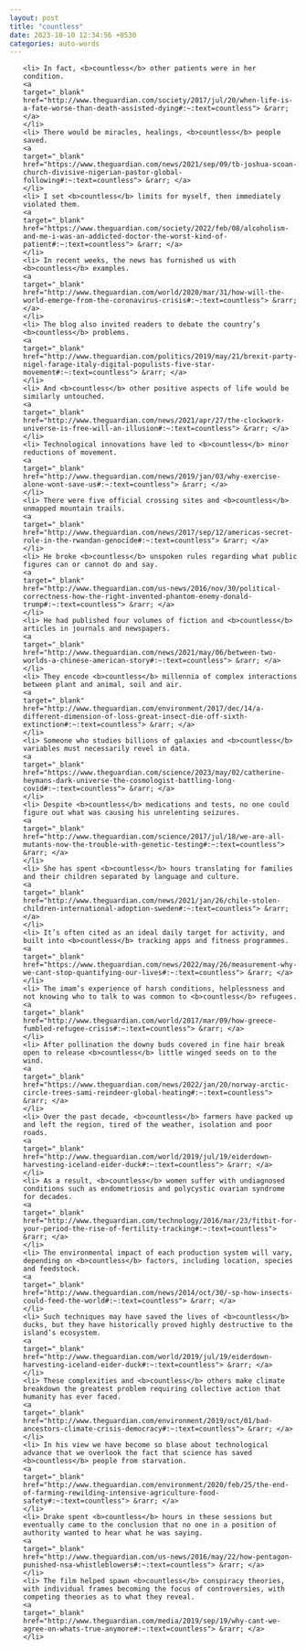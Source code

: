 ```yaml
---
layout: post
title: "countless"
date: 2023-10-10 12:34:56 +0530
categories: auto-words
---
```

<ol>

    <li> In fact, <b>countless</b> other patients were in her condition.
    <a 
    target="_blank" 
    href="http://www.theguardian.com/society/2017/jul/20/when-life-is-a-fate-worse-than-death-assisted-dying#:~:text=countless"> &rarr; </a>
    </li>
    <li> There would be miracles, healings, <b>countless</b> people saved.
    <a 
    target="_blank" 
    href="https://www.theguardian.com/news/2021/sep/09/tb-joshua-scoan-church-divisive-nigerian-pastor-global-following#:~:text=countless"> &rarr; </a>
    </li>
    <li> I set <b>countless</b> limits for myself, then immediately violated them.
    <a 
    target="_blank" 
    href="https://www.theguardian.com/society/2022/feb/08/alcoholism-and-me-i-was-an-addicted-doctor-the-worst-kind-of-patient#:~:text=countless"> &rarr; </a>
    </li>
    <li> In recent weeks, the news has furnished us with <b>countless</b> examples.
    <a 
    target="_blank" 
    href="http://www.theguardian.com/world/2020/mar/31/how-will-the-world-emerge-from-the-coronavirus-crisis#:~:text=countless"> &rarr; </a>
    </li>
    <li> The blog also invited readers to debate the country’s <b>countless</b> problems.
    <a 
    target="_blank" 
    href="http://www.theguardian.com/politics/2019/may/21/brexit-party-nigel-farage-italy-digital-populists-five-star-movement#:~:text=countless"> &rarr; </a>
    </li>
    <li> And <b>countless</b> other positive aspects of life would be similarly untouched.
    <a 
    target="_blank" 
    href="http://www.theguardian.com/news/2021/apr/27/the-clockwork-universe-is-free-will-an-illusion#:~:text=countless"> &rarr; </a>
    </li>
    <li> Technological innovations have led to <b>countless</b> minor reductions of movement.
    <a 
    target="_blank" 
    href="http://www.theguardian.com/news/2019/jan/03/why-exercise-alone-wont-save-us#:~:text=countless"> &rarr; </a>
    </li>
    <li> There were five official crossing sites and <b>countless</b> unmapped mountain trails.
    <a 
    target="_blank" 
    href="http://www.theguardian.com/news/2017/sep/12/americas-secret-role-in-the-rwandan-genocide#:~:text=countless"> &rarr; </a>
    </li>
    <li> He broke <b>countless</b> unspoken rules regarding what public figures can or cannot do and say.
    <a 
    target="_blank" 
    href="http://www.theguardian.com/us-news/2016/nov/30/political-correctness-how-the-right-invented-phantom-enemy-donald-trump#:~:text=countless"> &rarr; </a>
    </li>
    <li> He had published four volumes of fiction and <b>countless</b> articles in journals and newspapers.
    <a 
    target="_blank" 
    href="http://www.theguardian.com/news/2021/may/06/between-two-worlds-a-chinese-american-story#:~:text=countless"> &rarr; </a>
    </li>
    <li> They encode <b>countless</b> millennia of complex interactions between plant and animal, soil and air.
    <a 
    target="_blank" 
    href="http://www.theguardian.com/environment/2017/dec/14/a-different-dimension-of-loss-great-insect-die-off-sixth-extinction#:~:text=countless"> &rarr; </a>
    </li>
    <li> Someone who studies billions of galaxies and <b>countless</b> variables must necessarily revel in data.
    <a 
    target="_blank" 
    href="https://www.theguardian.com/science/2023/may/02/catherine-heymans-dark-universe-the-cosmologist-battling-long-covid#:~:text=countless"> &rarr; </a>
    </li>
    <li> Despite <b>countless</b> medications and tests, no one could figure out what was causing his unrelenting seizures.
    <a 
    target="_blank" 
    href="http://www.theguardian.com/science/2017/jul/18/we-are-all-mutants-now-the-trouble-with-genetic-testing#:~:text=countless"> &rarr; </a>
    </li>
    <li> She has spent <b>countless</b> hours translating for families and their children separated by language and culture.
    <a 
    target="_blank" 
    href="http://www.theguardian.com/news/2021/jan/26/chile-stolen-children-international-adoption-sweden#:~:text=countless"> &rarr; </a>
    </li>
    <li> It’s often cited as an ideal daily target for activity, and built into <b>countless</b> tracking apps and fitness programmes.
    <a 
    target="_blank" 
    href="https://www.theguardian.com/news/2022/may/26/measurement-why-we-cant-stop-quantifying-our-lives#:~:text=countless"> &rarr; </a>
    </li>
    <li> The imam’s experience of harsh conditions, helplessness and not knowing who to talk to was common to <b>countless</b> refugees.
    <a 
    target="_blank" 
    href="http://www.theguardian.com/world/2017/mar/09/how-greece-fumbled-refugee-crisis#:~:text=countless"> &rarr; </a>
    </li>
    <li> After pollination the downy buds covered in fine hair break open to release <b>countless</b> little winged seeds on to the wind.
    <a 
    target="_blank" 
    href="https://www.theguardian.com/news/2022/jan/20/norway-arctic-circle-trees-sami-reindeer-global-heating#:~:text=countless"> &rarr; </a>
    </li>
    <li> Over the past decade, <b>countless</b> farmers have packed up and left the region, tired of the weather, isolation and poor roads.
    <a 
    target="_blank" 
    href="http://www.theguardian.com/world/2019/jul/19/eiderdown-harvesting-iceland-eider-duck#:~:text=countless"> &rarr; </a>
    </li>
    <li> As a result, <b>countless</b> women suffer with undiagnosed conditions such as endometriosis and polycystic ovarian syndrome for decades.
    <a 
    target="_blank" 
    href="http://www.theguardian.com/technology/2016/mar/23/fitbit-for-your-period-the-rise-of-fertility-tracking#:~:text=countless"> &rarr; </a>
    </li>
    <li> The environmental impact of each production system will vary, depending on <b>countless</b> factors, including location, species and feedstock.
    <a 
    target="_blank" 
    href="http://www.theguardian.com/news/2014/oct/30/-sp-how-insects-could-feed-the-world#:~:text=countless"> &rarr; </a>
    </li>
    <li> Such techniques may have saved the lives of <b>countless</b> ducks, but they have historically proved highly destructive to the island’s ecosystem.
    <a 
    target="_blank" 
    href="http://www.theguardian.com/world/2019/jul/19/eiderdown-harvesting-iceland-eider-duck#:~:text=countless"> &rarr; </a>
    </li>
    <li> These complexities and <b>countless</b> others make climate breakdown the greatest problem requiring collective action that humanity has ever faced.
    <a 
    target="_blank" 
    href="http://www.theguardian.com/environment/2019/oct/01/bad-ancestors-climate-crisis-democracy#:~:text=countless"> &rarr; </a>
    </li>
    <li> In his view we have become so blase about technological advance that we overlook the fact that science has saved <b>countless</b> people from starvation.
    <a 
    target="_blank" 
    href="http://www.theguardian.com/environment/2020/feb/25/the-end-of-farming-rewilding-intensive-agriculture-food-safety#:~:text=countless"> &rarr; </a>
    </li>
    <li> Drake spent <b>countless</b> hours in these sessions but eventually came to the conclusion that no one in a position of authority wanted to hear what he was saying.
    <a 
    target="_blank" 
    href="http://www.theguardian.com/us-news/2016/may/22/how-pentagon-punished-nsa-whistleblowers#:~:text=countless"> &rarr; </a>
    </li>
    <li> The film helped spawn <b>countless</b> conspiracy theories, with individual frames becoming the focus of controversies, with competing theories as to what they reveal.
    <a 
    target="_blank" 
    href="http://www.theguardian.com/media/2019/sep/19/why-cant-we-agree-on-whats-true-anymore#:~:text=countless"> &rarr; </a>
    </li>